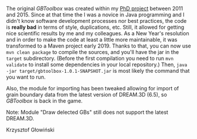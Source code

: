 The original *GBToolbox* was created within my
[PhD project](http://www.imim.pl/personal/adam.morawiec/A_Morawiec_Web_Page/S/K_Glowinski/Dissertation.html)
between 2011 and 2015.
Since at that time the I was a novice in Java programming and I
didn't know software development processes nor best practices,
the code is **really bad** in terms of style, duplications, etc.
Still, it allowed for getting nice scientific results by me and
my colleagues.
As a New Year's resolution and in order to make the code at least a little more maintainable,
it was transformed to a Maven project early 2019.
Thanks to that, you can now use ```mvn clean package``` to compile the sources,
and you'll have the jar in the ```target``` subdirectory. (Before the first 
compilation you need to run ```mvn validate``` to install
some dependencies in your local repository.)
Then, ```java -jar target/gbtoolbox-1.0.1-SNAPSHOT.jar```
is most likely the command that you want to run.

Also, the module for importing has been tweaked
allowing for import of grain boundary data from 
the latest version of DREAM.3D (6.5), 
so *GBToolbox* is back in the game.

Note: Module "Draw delected GBs" still does not support the latest DREAM.3D.

Krzysztof Głowiński